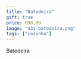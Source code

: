 ```yaml
---
title: "Batedeira"
gift: true
price: 698,00
image: "431-batedeira.png"
tags: ["cozinha"]
---
```


Batedeira
